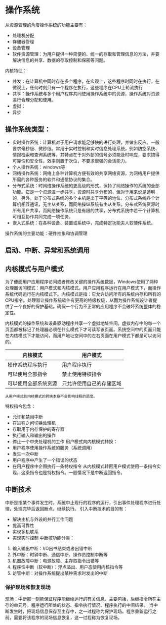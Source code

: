 # 操作系统

从资源管理的角度操作系统的功能主要有：
* 处理机分配
* 存储器管理
* 设备管理
* 软件资源管理：为用户提供一种简便的、统一的存取和管理信息的方法，并要解决信息的共享、数据的存取控制和保密等问题。

内核特征：
* 并发：在计算机中同时存在多个程序，在宏观上，这些程序时同时在执行，在微观上，任何时刻只有一个程序在执行，这些程序在CPU上轮流执行
* 共享：操作系统与多个用户程序共同使用操作系统中的资源，操作系统对资源进行合理分配和使用。
* 虚拟：
* 异步

## 操作系统类型：
* 实时操作系统：计算机对于用户请求能足够快的进行处理，并做出反应。一般要求毫秒级、微秒级。常用于实时控制和实时信息处理系统，例如防空系统、情报检索和查询系统等。其特点在于对外部的信号必须能及时响应，要求搞得可靠性和安全性，效率则置于次位，不要求很强的会话能力。
* 个人操作系统：windows等
* 网络操作系统：网络上各种计算机方便有效的共享网络资源，为网络用户提供所需的各种服务的软件和通信协议的集合。
* 分布式系统：时网络操作系统的更高级的形式，保持了网络操作的系统的全部功能。它是一个资源进一步共享，资源时共享分布的，但对于用来说是透明的，另外，处于分布式系统的多个主机是出于平等的地位。分布式系统各个计算机相互通讯，无主从关系，而网络操纵系统有主从关系。分布式系统资源时所有用户共享，而网络操作系统只是有限的共享，分布式系统中若干个计算机可相互协作共同完成一项任务。
* 嵌入式系统：在各种设备、装置或系统中，完成特定功能夫人软硬件系统。

操作系统的主要功能：硬件抽象和协调管理


## 启动、中断、异常和系统调用


## 内核模式与用户模式
为了便面用户应用程序访问或者修改关键的操作系统数据，Windows使用了两种处理器访问模式：用户模式和内核模式。用户应用程序运行在用户模式下，而操作系统代码运行在内核模式下。内核模式是指：它允许访问所有的系统内存和所有的CPU指令。处理器让操作系统软件有更高的特级权级，从而为操作系统设计者提供了一个良好的保护基础，确保一个行为不正常的应用程序不会破坏系统整体的稳定性。

内核模式的操作系统和设备驱动程序共享一个虚拟地址空间。虚拟内存中的每一个页面都被标记了处理器必须在什么模式下才可读写该页面。系统空间中的页面只能在内核模式下才能访问，而用户地址空间中的左右页面在用户模式下都是可以访问的。

| 内核模式                         |                   用户模式 |
|--------------------------|------------------------------|
| 操作系统程序执行 | 用户程序执行 |
| 可以使用全部指令 | 禁止使用特权指令 |
| 可以使用全部系统资源 | 只允许使用自己的存储区域 |

```
从用户模式到内核模式的转换本身不会影响线程的调度。
```
特权指令包含：
* 允许和禁用中断
* 在进程之间切换处理机
* 存取用于内存保护的寄存器
* 执行输入和输出的操作
* 停止一个中央处理机的工作
用户模式向内核模式转换：
* 用户程序使用操作系统的服务（系统调用）
* 发生一次中断
* 用户程序中产生了一个错误的状态
* 在用户程序中企图执行一条特权指令
从内核模式转回用户模式使用一条指令实现，这条指令也是特权指令。一般情况下是中断返回指令。

## 中断技术
中断是指某个事件发生时，系统中止现行的程序的运行，引出事件处理程序进行处理，处理完毕后返回断点，继续执行。
引入中断技术的目的有：
* 解决主机与外设的并行工作问题
* 提高可靠性
* 实现多机联系
* 实现实时控制
中断按功能分类：
1. 输入输出中断：I/O出书结束或者出错中断
1. 外中断：时钟中断、通信中断、操作员控制中断等
1. 机器故障中断：电源故障、主存取指令出错等
1. 程序性中断（软中断）：浮点溢出、用户态使用内核指令等
1. 访管中断：对操作系统提出某种需求时发出的中断

### 保护现场和恢复现场
现场：中断那一刻能保证程序能继续运行的有关信息，主要包括，后继指令所在主存的单元号，程序运行所处的状态、指令执行情况、程序执行的中间结果。
当中断发生时，把现场信息保存至主存中，之一过程称为保护现场。程序重新运行之前，需要将该程序的现场信息恢复，这一过程称为恢复现场。